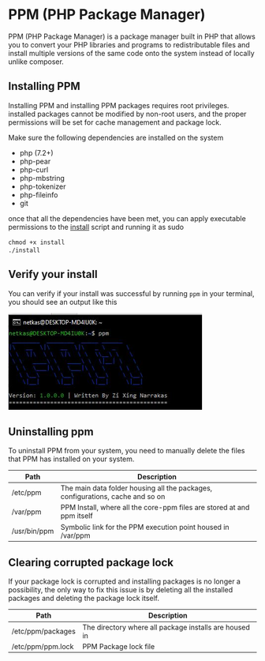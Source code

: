 # PPM (PHP Package Manager)

PPM (PHP Package Manager) is a package manager built in PHP that allows
you to convert your PHP libraries and programs to redistributable 
files and install multiple versions of the same code onto the system
instead of locally unlike composer.

## Installing PPM

Installing PPM and installing PPM packages requires root privileges.
installed packages cannot be modified by non-root users, and the
proper permissions will be set for cache management and package lock.

Make sure the following dependencies are installed on the system

 - php (7.2+)
 - php-pear
 - php-curl
 - php-mbstring
 - php-tokenizer
 - php-fileinfo
 - git

once that all the dependencies have been met, you can apply executable
permissions to the [install](../install) script and running it as sudo

```shell script
chmod +x install
./install
```


## Verify your install

You can verify if your install was successful by running `ppm` in
your terminal, you should see an output like this

![Verify Install](images/verify_install.jpg "Verify Install")


## Uninstalling ppm

To uninstall PPM from your system, you need to manually delete the
files that PPM has installed on your system.

| Path         | Description                                                                    |
|--------------|--------------------------------------------------------------------------------|
| /etc/ppm     | The main data folder housing all the packages, configurations, cache and so on |
| /var/ppm     | PPM Install, where all the core-ppm files are stored at and ppm itself         |
| /usr/bin/ppm | Symbolic link for the PPM execution point housed in /var/ppm                   |


## Clearing corrupted package lock

If your package lock is corrupted and installing packages is no longer
a possibility, the only way to fix this issue is by deleting all the
installed packages and deleting the package lock itself.

| Path              | Description                                            |
|-------------------|--------------------------------------------------------|
| /etc/ppm/packages | The directory where all package installs are housed in |
| /etc/ppm/ppm.lock | PPM Package lock file                                  |